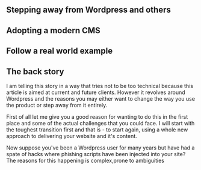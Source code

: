 ## Stepping away from Wordpress and others

## Adopting a modern CMS

## Follow a real world example

## The back story

I am telling this story in a way that tries not to be too technical because this article is aimed at current and future clients. However it revolves around Wordpress and the reasons you may either want to change the way you use the product or step away from it entirely.

First of all let me give you a good reason for wanting to do this in the first place and some of the actual challenges that you could face. I will start with the toughest transition first and that is - to start again, using a whole new approach to delivering your website and it's content.

Now suppose you've been a Wordpress user for many years but have had a spate of hacks where phishing scripts have been injected into your site? The reasons for this happening is complex,prone to ambiguities